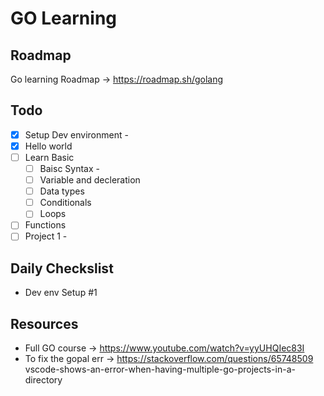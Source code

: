 # GO Learning

## Roadmap

Go learning Roadmap -> https://roadmap.sh/golang

## Todo

- [x] Setup Dev environment -
- [x] Hello world
- [ ] Learn Basic
  - [ ] Baisc Syntax -
  - [ ] Variable and decleration
  - [ ] Data types
  - [ ] Conditionals
  - [ ] Loops
- [ ] Functions
- [ ] Project 1 -

## Daily Checkslist
- Dev env Setup #1
## Resources

- Full GO course -> https://www.youtube.com/watch?v=yyUHQIec83I
- To fix the gopal err -> https://stackoverflow.com/questions/65748509 vscode-shows-an-error-when-having-multiple-go-projects-in-a-directory
